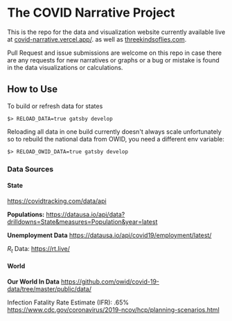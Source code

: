 # The COVID Narrative Project
This is the repo for the data and visualization website
currently available live at [covid-narrative.vercel.app/](https://covid-narrative.vercel.app/).
as well as [threekindsoflies.com](https://threekindsoflies.com).

Pull Request and issue submissions are welcome on this repo
in case there are any requests for new narratives or graphs
or a bug or mistake is found in the data visualizations or 
calculations. 

## How to Use
To build or refresh data for states 

```
$> RELOAD_DATA=true gatsby develop
```

Reloading all data in one build currently doesn't always scale unfortunately
so to rebuild the national data from OWID, you need a different 
env variable:

```
$> RELOAD_OWID_DATA=true gatsby develop
```

### Data Sources
#### State
https://covidtracking.com/data/api

**Populations:** https://datausa.io/api/data?drilldowns=State&measures=Population&year=latest

**Unemployment Data** https://datausa.io/api/covid19/employment/latest/

$R_t$ Data: https://rt.live/

#### World
**Our World In Data**
https://github.com/owid/covid-19-data/tree/master/public/data/

Infection Fatality Rate Estimate (IFR):
.65% 
https://www.cdc.gov/coronavirus/2019-ncov/hcp/planning-scenarios.html